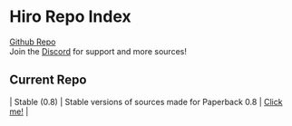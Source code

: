 # Hiro Repo Index
[Github Repo](https://github.com/seizefire/hiro-extensions)
<br>
Join the [Discord](https://discord.gg/rmf6jQpMU9) for support and more sources!

## Current Repo

| Stable (0.8)   | Stable versions of sources made for Paperback 0.8       |  [Click me!](https://seizefire.github.io/hiro-extensions/0.8/)    |
